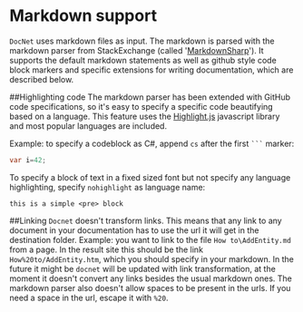 Markdown support
================

`DocNet` uses markdown files as input. The markdown is parsed with the markdown parser from StackExchange (called '[MarkdownSharp](https://github.com/KyleGobel/MarkdownSharp-GithubCodeBlocks)'). It supports the default markdown statements as well as github style code block markers and specific extensions for writing documentation, which are described below. 

##Highlighting code
The markdown parser has been extended with GitHub code specifications, so it's easy to specify a specific code beautifying based on a language. This feature uses the [Highlight.js](https://highlightjs.org/) javascript library and most popular languages are included. 

Example: to specify a codeblock as C#, append `cs` after the first ` ``` ` marker:

```cs
var i=42;
```

To specify a block of text in a fixed sized font but not specify any language highlighting, specify `nohighlight` as language name:

```nohighlight
this is a simple <pre> block
```

##Linking
`Docnet` doesn't transform links. This means that any link to any document in your documentation has to use the url it will get in the destination folder. Example: you want to link to the file `How to\AddEntity.md` from a page. In the result site this should be the link `How%20to/AddEntity.htm`, which you should specify in your markdown. In the future it might be `docnet` will be updated with link transformation, at the moment it doesn't convert any links besides the usual markdown ones. The markdown parser also doesn't allow spaces to be present in the urls. If you need a space in the url, escape it with `%20`. 